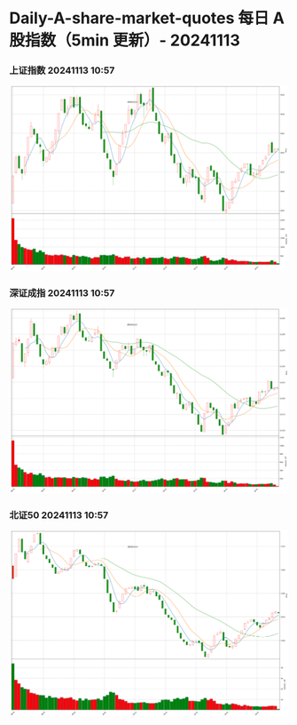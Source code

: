 
# Daily-A-share-market-quotes 每日 A 股指数（5min 更新）- 20241113

### 上证指数 20241113 10:57
![](./fig/2024/11/20241113-sh000001.png)

### 深证成指 20241113 10:57
![](./fig/2024/11/20241113-sz399001.png)

### 北证50 20241113 10:57
![](./fig/2024/11/20241113-bj899050.png)
